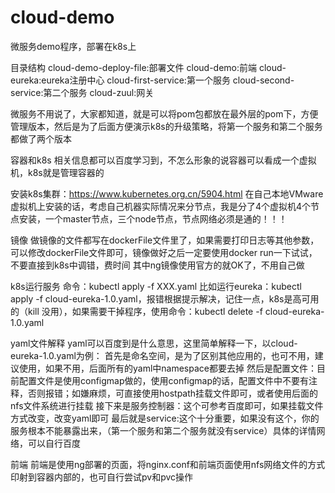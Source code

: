 # cloud-demo
微服务demo程序，部署在k8s上

目录结构
cloud-demo-deploy-file:部署文件
cloud-demo:前端
cloud-eureka:eureka注册中心
cloud-first-service:第一个服务
cloud-second-service:第二个服务
cloud-zuul:网关

微服务不用说了，大家都知道，就是可以将pom包都放在最外层的pom下，方便管理版本，然后是为了后面方便演示k8s的升级策略，将第一个服务和第二个服务都做了两个版本

容器和k8s
相关信息都可以百度学习到，不怎么形象的说容器可以看成一个虚拟机，k8s就是管理容器的

安装k8s集群：https://www.kubernetes.org.cn/5904.html
在自己本地VMware虚拟机上安装的话，考虑自己机器实际情况来分节点，我是分了4个虚拟机4个节点安装，一个master节点，三个node节点，节点网络必须是通的！！！

镜像
做镜像的文件都写在dockerFile文件里了，如果需要打印日志等其他参数，可以修改dockerFile文件即可，镜像做好之后一定要使用docker run一下试试，不要直接到k8s中调错，费时间
其中ng镜像使用官方的就OK了，不用自己做

k8s运行服务
命令：kubectl apply -f XXX.yaml
比如运行eureka：kubectl apply -f cloud-eureka-1.0.yaml，报错根据提示解决，记住一点，k8s是高可用的（kill 没用），如果需要干掉程序，使用命令：kubectl delete -f cloud-eureka-1.0.yaml

yaml文件解释
yaml可以百度到是什么意思，这里简单解释一下，以cloud-eureka-1.0.yaml为例：
首先是命名空间，是为了区别其他应用的，也可不用，建议使用，如果不用，后面所有的yaml中namespace都要去掉
然后是配置文件：目前配置文件是使用configmap做的，使用configmap的话，配置文件中不要有注释，否则报错；如嫌麻烦，可直接使用hostpath挂载文件即可，或者使用后面的nfs文件系统进行挂载
接下来是服务控制器：这个可参考百度即可，如果挂载文件方式改变，改变yaml即可
最后就是service:这个十分重要，如果没有这个，你的服务根本不能暴露出来，（第一个服务和第二个服务就没有service）具体的详情网络，可以自行百度

前端
前端是使用ng部署的页面，将nginx.conf和前端页面使用nfs网络文件的方式印射到容器内部的，也可自行尝试pv和pvc操作




